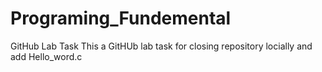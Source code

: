 # Programing_Fundemental
GitHub Lab Task
This a GitHUb lab task for closing repository locially and add Hello_word.c


